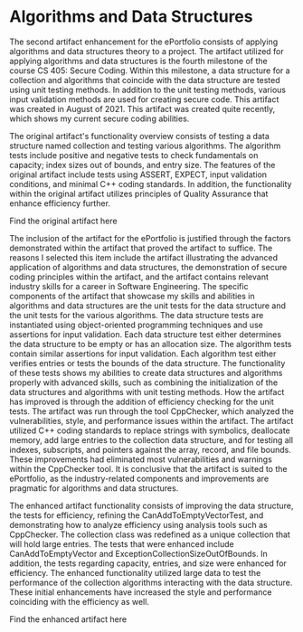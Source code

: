 # Algorithms and Data Structures

The second artifact enhancement for the ePortfolio consists of applying algorithms and data structures theory to a project. The artifact utilized for applying algorithms and data structures is the fourth milestone of the course CS 405: Secure Coding. Within this milestone, a data structure for a collection and algorithms that coincide with the data structure are tested using unit testing methods. In addition to the unit testing methods, various input validation methods are used for creating secure code. This artifact was created in August of 2021. This artifact was created quite recently, which shows my current secure coding abilities.

The original artifact's functionality overview consists of testing a data structure named collection and testing various algorithms. The algorithm tests include positive and negative tests to check fundamentals on capacity; index sizes out of bounds, and entry size. The features of the original artifact include tests using ASSERT, EXPECT, input validation conditions, and minimal C++ coding standards. In addition, the functionality within the original artifact utilizes principles of Quality Assurance that enhance efficiency further. 

Find the original artifact here


The inclusion of the artifact for the ePortfolio is justified through the factors demonstrated within the artifact that proved the artifact to suffice. The reasons I selected this item include the artifact illustrating the advanced application of algorithms and data structures, the demonstration of secure coding principles within the artifact, and the artifact contains relevant industry skills for a career in Software Engineering. The specific components of the artifact that showcase my skills and abilities in algorithms and data structures are the unit tests for the data structure and the unit tests for the various algorithms. The data structure tests are instantiated using object-oriented programming techniques and use assertions for input validation. Each data structure test either determines the data structure to be empty or has an allocation size. The algorithm tests contain similar assertions for input validation. Each algorithm test either verifies entries or tests the bounds of the data structure. The functionality of these tests shows my abilities to create data structures and algorithms properly with advanced skills, such as combining the initialization of the data structures and algorithms with unit testing methods. How the artifact has improved is through the addition of efficiency checking for the unit tests. The artifact was run through the tool CppChecker, which analyzed the vulnerabilities, style, and performance issues within the artifact. The artifact utilized C++ coding standards to replace strings with symbolics, deallocate memory, add large entries to the collection data structure, and for testing all indexes, subscripts, and pointers against the array, record, and file bounds. These improvements had eliminated most vulnerabilities and warnings within the CppChecker tool. It is conclusive that the artifact is suited to the ePortfolio, as the industry-related components and improvements are pragmatic for algorithms and data structures.

The enhanced artifact functionality consists of improving the data structure, the tests for efficiency, refining the CanAddToEmptyVectorTest, and demonstrating how to analyze efficiency using analysis tools such as CppChecker. The collection class was redefined as a unique collection that will hold large entries. The tests that were enhanced include CanAddToEmptyVector and ExceptionCollectionSizeOutOfBounds. In addition, the tests regarding capacity, entries, and size were enhanced for efficiency. The enhanced functionality utilized large data to test the performance of the collection algorithms interacting with the data structure. These initial enhancements have increased the style and performance coinciding with the efficiency as well. 

Find the enhanced artifact here


